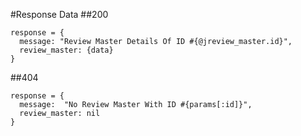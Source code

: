 #Response Data
##200
```
response = {
  message: "Review Master Details Of ID #{@jreview_master.id}",
  review_master: {data}
}
```

##404
```
response = {
  message:  "No Review Master With ID #{params[:id]}",
  review_master: nil
}
```
